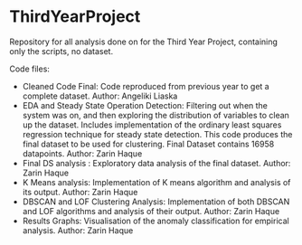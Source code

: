 # ThirdYearProject
Repository for all analysis done on for the Third Year Project, containing only the scripts, no dataset. 

Code files: 
* Cleaned Code Final: Code reproduced from previous year to get a complete dataset. Author: Angeliki Liaska 
* EDA and Steady State Operation Detection: Filtering out when the system was on, and then exploring the distribution of variables to clean up the dataset. Includes implementation of the ordinary least squares regression technique for steady state detection. This code produces the final dataset to be used for clustering. Final Dataset contains 16958 datapoints. Author: Zarin Haque 
* Final DS analysis : Exploratory data analysis of the final dataset. Author: Zarin Haque 
* K Means analysis: Implementation of K means algorithm and analysis of its output. Author: Zarin Haque 
* DBSCAN and LOF Clustering Analysis: Implementation of both DBSCAN and LOF algorithms and analysis of their output. Author: Zarin Haque 
* Results Graphs: Visualisation of the anomaly classification for empirical analysis. Author: Zarin Haque

